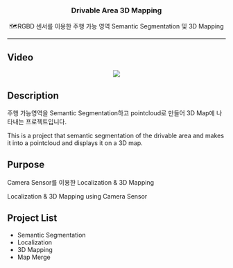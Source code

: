 <h3 align="center">Drivable Area 3D Mapping</h3>
<p align="center">
  🗺️RGBD 센서를 이용한 주행 가능 영역 Semantic Segmentation 및 3D Mapping 
</p>

* * *

## Video
<p align="center">
  <img
    src="ORB_SLAM2.gif"
  >
</p>

## Description
주행 가능영역을 Semantic Segmentation하고 pointcloud로 만들어 3D Map에 나타내는 프로젝트입니다. 

This is a project that semantic segmentation of the drivable area and makes it into a pointcloud and displays it on a 3D map.


## Purpose
Camera Sensor를 이용한 Localization & 3D Mapping

Localization & 3D Mapping using Camera Sensor

## Project List
* Semantic Segmentation
* Localization
* 3D Mapping
* Map Merge
